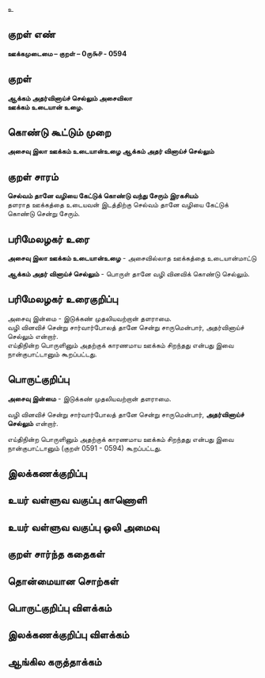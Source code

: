 உ

## குறள் எண் 

**ஊக்கமுடைமை – குறள் – 0ரு௯௪ - 0594**  

## குறள் 

**ஆக்கம் அதர்வினாய்ச் செல்லும் அசைவிலா  
ஊக்கம் உடையான் உழை.**  

## கொண்டு கூட்டும் முறை

**அசைவு இலா ஊக்கம் உடையான்உழை ஆக்கம் அதர் வினாய்ச் செல்லும்**  

## குறள் சாரம் 

**செல்வம் தானே வழியை கேட்டுக் கொண்டு வந்து சேரும் இரகசியம்**  
தளராத ஊக்கத்தை உடையவன் இடத்திற்கு செல்வம் தானே வழியை கேட்டுக் கொண்டு சென்று சேரும்.  

## பரிமேலழகர் உரை

**அசைவு இலா ஊக்கம் உடையான்உழை** - அசைவில்லாத ஊக்கத்தை உடையான்மாட்டு  

**ஆக்கம் அதர் வினாய்ச் செல்லும்** - பொருள் தானே வழி வினவிக் கொண்டு செல்லும்.   

## பரிமேலழகர் உரைகுறிப்பு   

அசைவு இன்மை - இடுக்கண் முதலியவற்றான் தளராமை.   
வழி வினவிச் சென்று சார்வார்போலத் தானே சென்று சாருமென்பார், அதர்வினாய்ச் செல்லும் என்றார்.  
எய்திநின்ற பொருளினும் அதற்குக் காரணமாய ஊக்கம் சிறந்தது என்பது இவை நான்குபாட்டானும் கூறப்பட்டது.  

## பொருட்குறிப்பு 

**அசைவு இன்மை** - இடுக்கண் முதலியவற்றான் தளராமை.   

வழி வினவிச் சென்று சார்வார்போலத் தானே சென்று சாருமென்பார், **அதர்வினாய்ச் செல்லும்** என்றார்.  

எய்திநின்ற பொருளினும் அதற்குக் காரணமாய ஊக்கம் சிறந்தது என்பது இவை நான்குபாட்டானும் (குறள் 0591 - 0594) கூறப்பட்டது.   

## இலக்கணக்குறிப்பு  


## உயர் வள்ளுவ வகுப்பு காணொளி


## உயர் வள்ளுவ வகுப்பு ஒலி அமைவு 

 
## குறள் சார்ந்த கதைகள் 


## தொன்மையான சொற்கள்


## பொருட்குறிப்பு விளக்கம்


## இலக்கணக்குறிப்பு விளக்கம்


## ஆங்கில கருத்தாக்கம் 


